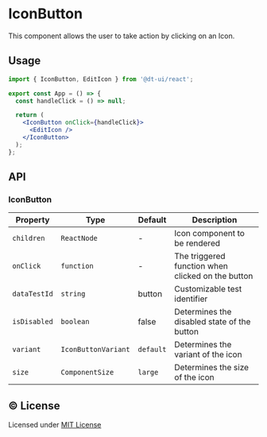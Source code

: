# IconButton

This component allows the user to take action by clicking on an Icon.

## Usage

```jsx
import { IconButton, EditIcon } from '@dt-ui/react';

export const App = () => {
  const handleClick = () => null;

  return (
    <IconButton onClick={handleClick}>
      <EditIcon />
    </IconButton>
  );
};
```

## API

### IconButton

| Property     | Type                | Default   | Description                                       |
| ------------ | ------------------- | --------- | ------------------------------------------------- |
| `children`   | `ReactNode`         | -         | Icon component to be rendered                     |
| `onClick`    | `function`          | -         | The triggered function when clicked on the button |
| `dataTestId` | `string`            | button    | Customizable test identifier                      |
| `isDisabled` | `boolean`           | false     | Determines the disabled state of the button       |
| `variant`    | `IconButtonVariant` | `default` | Determines the variant of the icon                |
| `size`       | `ComponentSize`     | `large`   | Determines the size of the icon                   |

## &copy; License

Licensed under [MIT License](LICENSE.md)
